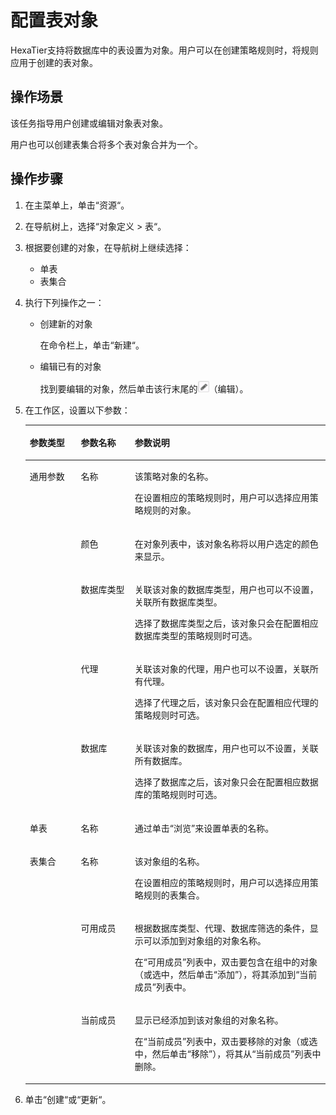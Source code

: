 # 配置表对象<a name="ZH-CN_TOPIC_0111166454"></a>

HexaTier支持将数据库中的表设置为对象。用户可以在创建策略规则时，将规则应用于创建的表对象。

## 操作场景<a name="zh-cn_topic_0110574902_section19997353836"></a>

该任务指导用户创建或编辑对象表对象。

用户也可以创建表集合将多个表对象合并为一个。

## 操作步骤<a name="zh-cn_topic_0110574902_section6513615192112"></a>

1.  在主菜单上，单击“资源“。
2.  在导航树上，选择“对象定义 \> 表“。
3.  根据要创建的对象，在导航树上继续选择：
    -   单表
    -   表集合

4.  执行下列操作之一：
    -   创建新的对象

        在命令栏上，单击“新建“。

    -   编辑已有的对象

        找到要编辑的对象，然后单击该行末尾的![](figures/编辑.png)（编辑）。


5.  在工作区，设置以下参数：

    <a name="zh-cn_topic_0110574902_table1169941314365"></a>
    <table><thead align="left"><tr id="zh-cn_topic_0110574902_row870091310364"><th class="cellrowborder" valign="top" width="17%" id="mcps1.1.4.1.1"><p id="zh-cn_topic_0110574902_p1270011316363"><a name="zh-cn_topic_0110574902_p1270011316363"></a><a name="zh-cn_topic_0110574902_p1270011316363"></a>参数类型</p>
    </th>
    <th class="cellrowborder" valign="top" width="18%" id="mcps1.1.4.1.2"><p id="zh-cn_topic_0110574902_p11700181318369"><a name="zh-cn_topic_0110574902_p11700181318369"></a><a name="zh-cn_topic_0110574902_p11700181318369"></a>参数名称</p>
    </th>
    <th class="cellrowborder" valign="top" width="65%" id="mcps1.1.4.1.3"><p id="zh-cn_topic_0110574902_p197001713163620"><a name="zh-cn_topic_0110574902_p197001713163620"></a><a name="zh-cn_topic_0110574902_p197001713163620"></a>参数说明</p>
    </th>
    </tr>
    </thead>
    <tbody><tr id="zh-cn_topic_0110574902_row670061313363"><td class="cellrowborder" rowspan="5" valign="top" width="17%" headers="mcps1.1.4.1.1 "><p id="zh-cn_topic_0110574902_p270012135361"><a name="zh-cn_topic_0110574902_p270012135361"></a><a name="zh-cn_topic_0110574902_p270012135361"></a>通用参数</p>
    </td>
    <td class="cellrowborder" valign="top" width="18%" headers="mcps1.1.4.1.2 "><p id="zh-cn_topic_0110574902_p10701151373619"><a name="zh-cn_topic_0110574902_p10701151373619"></a><a name="zh-cn_topic_0110574902_p10701151373619"></a>名称</p>
    </td>
    <td class="cellrowborder" valign="top" width="65%" headers="mcps1.1.4.1.3 "><p id="zh-cn_topic_0110574902_p13747164310519"><a name="zh-cn_topic_0110574902_p13747164310519"></a><a name="zh-cn_topic_0110574902_p13747164310519"></a>该策略对象的名称。</p>
    <p id="zh-cn_topic_0110574902_p067265111557"><a name="zh-cn_topic_0110574902_p067265111557"></a><a name="zh-cn_topic_0110574902_p067265111557"></a>在设置相应的策略规则时，用户可以选择应用策略规则的对象。</p>
    </td>
    </tr>
    <tr id="zh-cn_topic_0110574902_row177011413113618"><td class="cellrowborder" valign="top" headers="mcps1.1.4.1.1 "><p id="zh-cn_topic_0110574902_p117011513113611"><a name="zh-cn_topic_0110574902_p117011513113611"></a><a name="zh-cn_topic_0110574902_p117011513113611"></a>颜色</p>
    </td>
    <td class="cellrowborder" valign="top" headers="mcps1.1.4.1.2 "><p id="zh-cn_topic_0110574902_p8701813193619"><a name="zh-cn_topic_0110574902_p8701813193619"></a><a name="zh-cn_topic_0110574902_p8701813193619"></a>在对象列表中，该对象名称将以用户选定的颜色来显示。</p>
    </td>
    </tr>
    <tr id="zh-cn_topic_0110574902_row2701413173610"><td class="cellrowborder" valign="top" headers="mcps1.1.4.1.1 "><p id="zh-cn_topic_0110574902_p870131373615"><a name="zh-cn_topic_0110574902_p870131373615"></a><a name="zh-cn_topic_0110574902_p870131373615"></a>数据库类型</p>
    </td>
    <td class="cellrowborder" valign="top" headers="mcps1.1.4.1.2 "><p id="zh-cn_topic_0110574902_p1167210513559"><a name="zh-cn_topic_0110574902_p1167210513559"></a><a name="zh-cn_topic_0110574902_p1167210513559"></a>关联该对象的数据库类型，用户也可以不设置，关联所有数据库类型。</p>
    <p id="zh-cn_topic_0110574902_p165722036105918"><a name="zh-cn_topic_0110574902_p165722036105918"></a><a name="zh-cn_topic_0110574902_p165722036105918"></a>选择了数据库类型之后，该对象只会在配置相应数据库类型的策略规则时可选。</p>
    </td>
    </tr>
    <tr id="zh-cn_topic_0110574902_row67011313153610"><td class="cellrowborder" valign="top" headers="mcps1.1.4.1.1 "><p id="zh-cn_topic_0110574902_p570121312360"><a name="zh-cn_topic_0110574902_p570121312360"></a><a name="zh-cn_topic_0110574902_p570121312360"></a>代理</p>
    </td>
    <td class="cellrowborder" valign="top" headers="mcps1.1.4.1.2 "><p id="zh-cn_topic_0110574902_p548514121007"><a name="zh-cn_topic_0110574902_p548514121007"></a><a name="zh-cn_topic_0110574902_p548514121007"></a>关联该对象的代理，用户也可以不设置，关联所有代理。</p>
    <p id="zh-cn_topic_0110574902_p248611216019"><a name="zh-cn_topic_0110574902_p248611216019"></a><a name="zh-cn_topic_0110574902_p248611216019"></a>选择了代理之后，该对象只会在配置相应代理的策略规则时可选。</p>
    </td>
    </tr>
    <tr id="zh-cn_topic_0110574902_row97013138366"><td class="cellrowborder" valign="top" headers="mcps1.1.4.1.1 "><p id="zh-cn_topic_0110574902_p12701201303619"><a name="zh-cn_topic_0110574902_p12701201303619"></a><a name="zh-cn_topic_0110574902_p12701201303619"></a>数据库</p>
    </td>
    <td class="cellrowborder" valign="top" headers="mcps1.1.4.1.2 "><p id="zh-cn_topic_0110574902_p1247819131018"><a name="zh-cn_topic_0110574902_p1247819131018"></a><a name="zh-cn_topic_0110574902_p1247819131018"></a>关联该对象的数据库，用户也可以不设置，关联所有数据库。</p>
    <p id="zh-cn_topic_0110574902_p947820136015"><a name="zh-cn_topic_0110574902_p947820136015"></a><a name="zh-cn_topic_0110574902_p947820136015"></a>选择了数据库之后，该对象只会在配置相应数据库的策略规则时可选。</p>
    </td>
    </tr>
    <tr id="zh-cn_topic_0110574902_row14731138142911"><td class="cellrowborder" valign="top" width="17%" headers="mcps1.1.4.1.1 "><p id="zh-cn_topic_0110574902_p1073173822910"><a name="zh-cn_topic_0110574902_p1073173822910"></a><a name="zh-cn_topic_0110574902_p1073173822910"></a>单表</p>
    </td>
    <td class="cellrowborder" valign="top" width="18%" headers="mcps1.1.4.1.2 "><p id="zh-cn_topic_0110574902_p1473103816298"><a name="zh-cn_topic_0110574902_p1473103816298"></a><a name="zh-cn_topic_0110574902_p1473103816298"></a>名称</p>
    </td>
    <td class="cellrowborder" valign="top" width="65%" headers="mcps1.1.4.1.3 "><p id="zh-cn_topic_0110574902_p17311638102914"><a name="zh-cn_topic_0110574902_p17311638102914"></a><a name="zh-cn_topic_0110574902_p17311638102914"></a>通过单击<span class="uicontrol" id="zh-cn_topic_0110574902_uicontrol3212209193118"><a name="zh-cn_topic_0110574902_uicontrol3212209193118"></a><a name="zh-cn_topic_0110574902_uicontrol3212209193118"></a>“浏览”</span>来设置单表的名称。</p>
    </td>
    </tr>
    <tr id="zh-cn_topic_0110574902_row1399744613297"><td class="cellrowborder" rowspan="3" valign="top" width="17%" headers="mcps1.1.4.1.1 "><p id="zh-cn_topic_0110574902_p5997746182912"><a name="zh-cn_topic_0110574902_p5997746182912"></a><a name="zh-cn_topic_0110574902_p5997746182912"></a>表集合</p>
    </td>
    <td class="cellrowborder" valign="top" width="18%" headers="mcps1.1.4.1.2 "><p id="zh-cn_topic_0110574902_p999764618298"><a name="zh-cn_topic_0110574902_p999764618298"></a><a name="zh-cn_topic_0110574902_p999764618298"></a>名称</p>
    </td>
    <td class="cellrowborder" valign="top" width="65%" headers="mcps1.1.4.1.3 "><p id="zh-cn_topic_0110574902_p191635201313"><a name="zh-cn_topic_0110574902_p191635201313"></a><a name="zh-cn_topic_0110574902_p191635201313"></a>该对象组的名称。</p>
    <p id="zh-cn_topic_0110574902_p161631520193117"><a name="zh-cn_topic_0110574902_p161631520193117"></a><a name="zh-cn_topic_0110574902_p161631520193117"></a>在设置相应的策略规则时，用户可以选择应用策略规则的表集合。</p>
    </td>
    </tr>
    <tr id="zh-cn_topic_0110574902_row1098761718117"><td class="cellrowborder" valign="top" headers="mcps1.1.4.1.1 "><p id="zh-cn_topic_0110574902_p410682019115"><a name="zh-cn_topic_0110574902_p410682019115"></a><a name="zh-cn_topic_0110574902_p410682019115"></a>可用成员</p>
    </td>
    <td class="cellrowborder" valign="top" headers="mcps1.1.4.1.2 "><p id="zh-cn_topic_0110574902_p189231851141115"><a name="zh-cn_topic_0110574902_p189231851141115"></a><a name="zh-cn_topic_0110574902_p189231851141115"></a>根据数据库类型、代理、数据库筛选的条件，显示可以添加到对象组的对象名称。</p>
    <p id="zh-cn_topic_0110574902_p5106112051113"><a name="zh-cn_topic_0110574902_p5106112051113"></a><a name="zh-cn_topic_0110574902_p5106112051113"></a>在<span class="parmname" id="zh-cn_topic_0110574902_parmname7811189294"><a name="zh-cn_topic_0110574902_parmname7811189294"></a><a name="zh-cn_topic_0110574902_parmname7811189294"></a>“可用成员”</span>列表中，双击要包含在组中的对象（或选中，然后单击<span class="uicontrol" id="zh-cn_topic_0110574902_uicontrol103058315295"><a name="zh-cn_topic_0110574902_uicontrol103058315295"></a><a name="zh-cn_topic_0110574902_uicontrol103058315295"></a>“添加”</span>），将其添加到<span class="parmname" id="zh-cn_topic_0110574902_parmname4170135162914"><a name="zh-cn_topic_0110574902_parmname4170135162914"></a><a name="zh-cn_topic_0110574902_parmname4170135162914"></a>“当前成员”</span>列表中。</p>
    </td>
    </tr>
    <tr id="zh-cn_topic_0110574902_row445471831112"><td class="cellrowborder" valign="top" headers="mcps1.1.4.1.1 "><p id="zh-cn_topic_0110574902_p164691920151115"><a name="zh-cn_topic_0110574902_p164691920151115"></a><a name="zh-cn_topic_0110574902_p164691920151115"></a>当前成员</p>
    </td>
    <td class="cellrowborder" valign="top" headers="mcps1.1.4.1.2 "><p id="zh-cn_topic_0110574902_p167504141212"><a name="zh-cn_topic_0110574902_p167504141212"></a><a name="zh-cn_topic_0110574902_p167504141212"></a>显示已经添加到该对象组的对象名称。</p>
    <p id="zh-cn_topic_0110574902_p144690203116"><a name="zh-cn_topic_0110574902_p144690203116"></a><a name="zh-cn_topic_0110574902_p144690203116"></a>在<span class="parmname" id="zh-cn_topic_0110574902_parmname3612171962914"><a name="zh-cn_topic_0110574902_parmname3612171962914"></a><a name="zh-cn_topic_0110574902_parmname3612171962914"></a>“当前成员”</span>列表中，双击要移除的对象（或选中，然后单击<span class="uicontrol" id="zh-cn_topic_0110574902_uicontrol14349172662914"><a name="zh-cn_topic_0110574902_uicontrol14349172662914"></a><a name="zh-cn_topic_0110574902_uicontrol14349172662914"></a>“移除”</span>），将其从<span class="parmname" id="zh-cn_topic_0110574902_parmname5333111513296"><a name="zh-cn_topic_0110574902_parmname5333111513296"></a><a name="zh-cn_topic_0110574902_parmname5333111513296"></a>“当前成员”</span>列表中删除。</p>
    </td>
    </tr>
    </tbody>
    </table>

6.  单击“创建“或“更新“。

